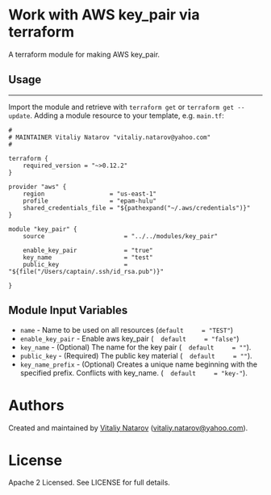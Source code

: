# Work with AWS key_pair via terraform

A terraform module for making AWS key_pair.

## Usage
----------------------

Import the module and retrieve with ```terraform get``` or ```terraform get --update```. Adding a module resource to your template, e.g. `main.tf`:

```
#
# MAINTAINER Vitaliy Natarov "vitaliy.natarov@yahoo.com"
#

terraform {
    required_version = "~>0.12.2"
}

provider "aws" {
    region                  = "us-east-1"
    profile                 = "epam-hulu"
    shared_credentials_file = "${pathexpand("~/.aws/credentials")}"
}

module "key_pair" {
    source                      = "../../modules/key_pair"

    enable_key_pair             = "true"
    key_name                    = "test"
    public_key                  = "${file("/Users/captain/.ssh/id_rsa.pub")}"

}
```

Module Input Variables
----------------------

- `name` - Name to be used on all resources (`default     = "TEST"`)
- `enable_key_pair` - Enable aws key_pair (`  default     = "false"`)
- `key_name` - (Optional) The name for the key pair (`  default     = ""`).
- `public_key` - (Required) The public key material (`  default     = ""`).
- `key_name_prefix` - (Optional) Creates a unique name beginning with the specified prefix. Conflicts with key_name. (`  default     = "key-"`).

Authors
=======

Created and maintained by [Vitaliy Natarov](https://github.com/SebastianUA)
(vitaliy.natarov@yahoo.com).

License
=======

Apache 2 Licensed. See LICENSE for full details.
